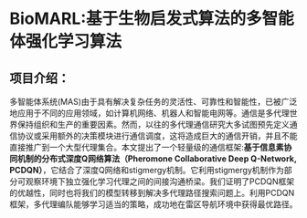 # BioMARL:基于生物启发式算法的多智能体强化学习算法
## 项目介绍：
多智能体系统(MAS)由于具有解决复杂任务的灵活性、可靠性和智能性，已被广泛地应用于不同的应用领域，如计算机网络、机器人和智能电网等。通信是多代理世界保持组织和生产的重要因素。然而，以往的多代理通信研究大多试图预先定义通信协议或采用额外的决策模块进行通信调度，这将造成巨大的通信开销，并且不能直接推广到一个大型代理集合。本文提出了一个轻量级的通信框架:**基于信息素协同机制的分布式深度Q网络算法（Pheromone Collaborative Deep Q-Network, PCDQN）**，它结合了深度Q网络和stigmergy机制。它利用stigmergy机制作为部分可观察环境下独立强化学习代理之间的间接沟通桥梁。我们证明了PCDQN框架的优越性，同时也将我们的模型转移到解决多代理路径搜索问题上。利用PCDQN框架，多代理编队能够学习适当的策略，成功地在雷区导航环境中获得最优路径。

